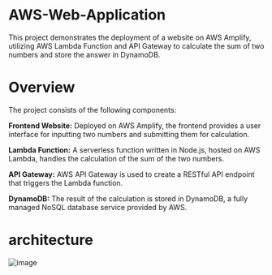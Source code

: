 # AWS-Web-Application

This project demonstrates the deployment of a website on AWS Amplify, utilizing AWS Lambda Function and API Gateway to calculate the sum of two numbers and store the answer in DynamoDB.

# Overview
The project consists of the following components:

**Frontend Website:** Deployed on AWS Amplify, the frontend provides a user interface for inputting two numbers and submitting them for calculation.

**Lambda Function:** A serverless function written in Node.js, hosted on AWS Lambda, handles the calculation of the sum of the two numbers.

**API Gateway:** AWS API Gateway is used to create a RESTful API endpoint that triggers the Lambda function.

**DynamoDB:** The result of the calculation is stored in DynamoDB, a fully managed NoSQL database service provided by AWS.

# architecture 

![image](https://github.com/Surya-bbas/AWS-Web-Application-Deployment/assets/99864714/60ccdd04-df8a-4630-acb0-dd8e09361ec6)

